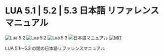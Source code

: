# LUA 5.1 | 5.2 | 5.3 日本語 リファレンス マニュアル

![Lua 5.2](https://img.shields.io/badge/Lua-v5.1-6479ff.svg?logo=lua&logoColor=white) ![Lua 5.2](https://img.shields.io/badge/Lua-v5.2-6479ff.svg?logo=lua&logoColor=white) ![Lua 5.3](https://img.shields.io/badge/Lua-v5.3-6479ff.svg?logo=lua&logoColor=white)
![日本語マニュアル](https://img.shields.io/badge/日本語-マニュアル-6479ff.svg?logo=lua&logoColor=white) [![MIT](https://img.shields.io/badge/license-MIT-blue.svg?style=flat)](LICENSE)

LUA 5.1～5.3 の間の日本語リファレンスマニュアル
